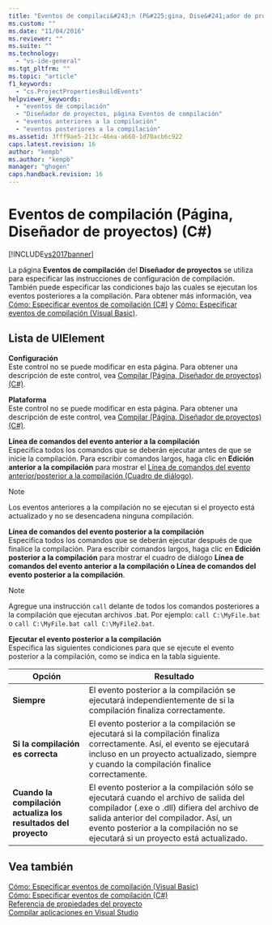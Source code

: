 ```yaml
---
title: "Eventos de compilaci&#243;n (P&#225;gina, Dise&#241;ador de proyectos) (C#) | Microsoft Docs"
ms.custom: ""
ms.date: "11/04/2016"
ms.reviewer: ""
ms.suite: ""
ms.technology: 
  - "vs-ide-general"
ms.tgt_pltfrm: ""
ms.topic: "article"
f1_keywords: 
  - "cs.ProjectPropertiesBuildEvents"
helpviewer_keywords: 
  - "eventos de compilación"
  - "Diseñador de proyectos, página Eventos de compilación"
  - "eventos anteriores a la compilación"
  - "eventos posteriores a la compilación"
ms.assetid: 3fff9ae5-213c-46ea-a660-1d70acb6c922
caps.latest.revision: 16
author: "kempb"
ms.author: "kempb"
manager: "ghogen"
caps.handback.revision: 16
---
```

# Eventos de compilaci&#243;n (P&#225;gina, Dise&#241;ador de proyectos) (C#)
[!INCLUDE[vs2017banner](../../code-quality/includes/vs2017banner.md)]

La página **Eventos de compilación** del **Diseñador de proyectos** se utiliza para especificar las instrucciones de configuración de compilación.  También puede especificar las condiciones bajo las cuales se ejecutan los eventos posteriores a la compilación.  Para obtener más información, vea [Cómo: Especificar eventos de compilación \(C\#\)](../../ide/how-to-specify-build-events-csharp.md) y [Cómo: Especificar eventos de compilación \(Visual Basic\)](../../ide/how-to-specify-build-events-visual-basic.md).  
  
## Lista de UIElement  
 **Configuración**  
 Este control no se puede modificar en esta página.  Para obtener una descripción de este control, vea [Compilar \(Página, Diseñador de proyectos\) \(C\#\)](../../ide/reference/build-page-project-designer-csharp.md).  
  
 **Plataforma**  
 Este control no se puede modificar en esta página.  Para obtener una descripción de este control, vea [Compilar \(Página, Diseñador de proyectos\) \(C\#\)](../../ide/reference/build-page-project-designer-csharp.md).  
  
 **Línea de comandos del evento anterior a la compilación**  
 Especifica todos los comandos que se deberán ejecutar antes de que se inicie la compilación.  Para escribir comandos largos, haga clic en **Edición anterior a la compilación** para mostrar el [Línea de comandos del evento anterior\/posterior a la compilación \(Cuadro de diálogo\)](../../ide/reference/pre-build-event-post-build-event-command-line-dialog-box.md).  
  
> [!NOTE]
>  Los eventos anteriores a la compilación no se ejecutan si el proyecto está actualizado y no se desencadena ninguna compilación.  
  
 **Línea de comandos del evento posterior a la compilación**  
 Especifica todos los comandos que se deberán ejecutar después de que finalice la compilación.  Para escribir comandos largos, haga clic en **Edición posterior a la compilación** para mostrar el cuadro de diálogo **Línea de comandos del evento anterior a la compilación o Línea de comandos del evento posterior a la compilación**.  
  
> [!NOTE]
>  Agregue una instrucción `call` delante de todos los comandos posteriores a la compilación que ejecutan archivos .bat.  Por ejemplo: `call C:\MyFile.bat` o `call C:\MyFile.bat call C:\MyFile2.bat`.  
  
 **Ejecutar el evento posterior a la compilación**  
 Especifica las siguientes condiciones para que se ejecute el evento posterior a la compilación, como se indica en la tabla siguiente.  
  
|Opción|Resultado|  
|------------|---------------|  
|**Siempre**|El evento posterior a la compilación se ejecutará independientemente de si la compilación finaliza correctamente.|  
|**Si la compilación es correcta**|El evento posterior a la compilación se ejecutará si la compilación finaliza correctamente.  Así, el evento se ejecutará incluso en un proyecto actualizado, siempre y cuando la compilación finalice correctamente.|  
|**Cuando la compilación actualiza los resultados del proyecto**|El evento posterior a la compilación sólo se ejecutará cuando el archivo de salida del compilador \(.exe o .dll\) difiera del archivo de salida anterior del compilador.  Así, un evento posterior a la compilación no se ejecutará si un proyecto está actualizado.|  
  
## Vea también  
 [Cómo: Especificar eventos de compilación \(Visual Basic\)](../../ide/how-to-specify-build-events-visual-basic.md)   
 [Cómo: Especificar eventos de compilación \(C\#\)](../../ide/how-to-specify-build-events-csharp.md)   
 [Referencia de propiedades del proyecto](../../ide/reference/project-properties-reference.md)   
 [Compilar aplicaciones en Visual Studio](../../ide/compiling-and-building-in-visual-studio.md)
